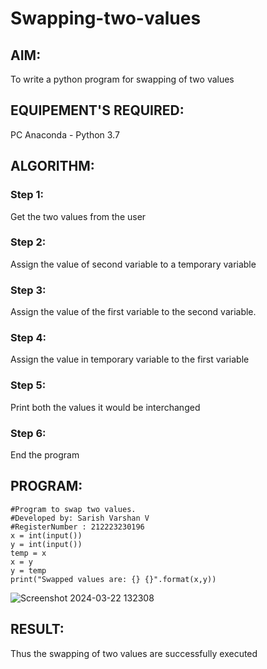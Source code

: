 # Swapping-two-values
## AIM:
To write a python program for swapping of two values
## EQUIPEMENT'S REQUIRED: 
PC
Anaconda - Python 3.7
## ALGORITHM: 
### Step 1:
Get the two values from the user
### Step 2: 
Assign the value of second variable to a temporary variable 
### Step 3: 
Assign the value of the first variable to the second variable.
### Step 4:  
Assign the value in temporary variable to the first variable
### Step 5: 
Print both the values it would be interchanged
### Step 6: 
End the program
## PROGRAM:
```
#Program to swap two values.
#Developed by: Sarish Varshan V
#RegisterNumber : 212223230196
x = int(input())
y = int(input())
temp = x
x = y
y = temp
print("Swapped values are: {} {}".format(x,y))
```
![Screenshot 2024-03-22 132308](https://github.com/sarishvarshan/Swapping-two-values/assets/152167665/95436c58-9c26-4670-bb64-f2db7ced5cd7)




## RESULT:
Thus the swapping of two values are successfully executed



